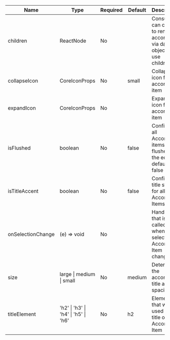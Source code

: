 | Name              | Type                                 | Required | Default | Description                                                               |
|-------------------|--------------------------------------|----------|---------|---------------------------------------------------------------------------|
| children          | ReactNode                            | No       |         | Consumer can choose to render accordion via data object or use children   |
| collapseIcon      | CoreIconProps                        | No       | small   | Collapse icon for the accordion item                                      |
| expandIcon        | CoreIconProps                        | No       |         | Expanded icon for the accordion item                                      |
| isFlushed         | boolean                              | No       | false   | Configure all Accordion items to be flushed to the edge, default is false |
| isTitleAccent     | boolean                              | No       | false   | Configure title style for all Accordion Items                             |
| onSelectionChange | (e) => void                          | No       |         | Handler that is called when the selection of Accordion Item changes       |
| size              | large \| medium \| small             | No       | medium  | Determines the accordion title and spacing                                |
| titleElement      | 'h2' \| 'h3' \| 'h4' \| 'h5' \| 'h6' | No       | h2      | Element that will be used in the title of the Accordion Item              |